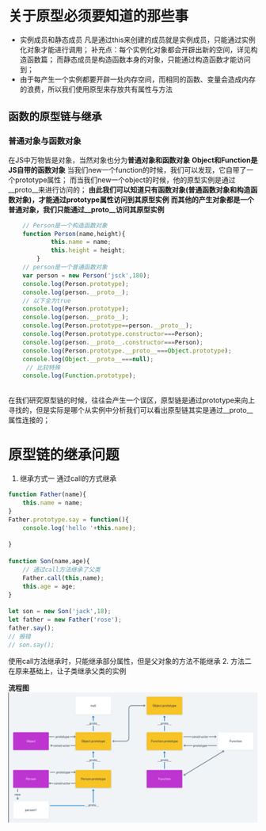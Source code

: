 # 关于原型必须要知道的那些事
+ 实例成员和静态成员
凡是通过this来创建的成员就是实例成员，只能通过实例化对象才能进行调用；
补充点：每个实例化对象都会开辟出新的空间，详见构造函数篇；
而静态成员是构造函数本身的对象，只能通过构造函数才能访问到；
+ 由于每产生一个实例都要开辟一处内存空间，而相同的函数、变量会造成内存的浪费，所以我们使用原型来存放共有属性与方法

## 函数的原型链与继承
### 普通对象与函数对象
在JS中万物皆是对象，当然对象也分为**普通对象和函数对象**
**Object和Function是JS自带的函数对象**
当我们new一个function的时候，我们可以发现，它自带了一个prototype属性；
而当我们new一个object的时候，他的原型实例是通过__proto__来进行访问的；
**由此我们可以知道只有函数对象(普通函数对象和构造函数对象)，才能通过prototype属性访问到其原型实例**
**而其他的产生对象都是一个普通对象，我们只能通过__proto__访问其原型实例**
```js
    // Person是一个构造函数对象
    function Person(name,height){
            this.name = name;
            this.height = height;
        }
    // person是一个普通函数对象
    var person = new Person('jsck',180);
    console.log(Person.prototype);
    console.log(person.__proto__);
    // 以下全为true
    console.log(Person.prototype);
    console.log(person.__proto__);
    console.log(Person.prototype==person.__proto__);
    console.log(Person.prototype.constructor===Person);
    console.log(person.__proto__.constructor===Person);
    console.log(Person.prototype.__proto__===Object.prototype);
    console.log(Object.__proto__===null);
     // 比较特殊
    console.log(Function.prototype);     
        
```
在我们研究原型链的时候，往往会产生一个误区，原型链是通过prototype来向上寻找的，但是实际是哪个从实例中分析我们可以看出原型链其实是通过__proto__属性连接的；

# 原型链的继承问题
1. 继承方式一
通过call的方式继承
```js
function Father(name){
    this.name = name;
}
Father.prototype.say = function(){
    console.log('hello '+this.name);
    
}

function Son(name,age){
    // 通过call方法继承了父类
    Father.call(this,name);
    this.age = age;
}

let son = new Son('jack',18);
let father = new Father('rose');
father.say();
// 报错
// son.say();
```
使用call方法继承时，只能继承部分属性，但是父对象的方法不能继承
2. 方法二
在原来基础上，让子类继承父类的实例

**流程图**
![原型流程图](./img/原型链.png)